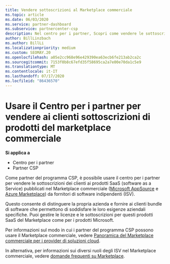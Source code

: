 ```yaml
---
title: Vendere sottoscrizioni al Marketplace commerciale
ms.topic: article
ms.date: 06/03/2020
ms.service: partner-dashboard
ms.subservice: partnercenter-csp
description: Nel centro per i partner, Scopri come vendere le sottoscrizioni dei clienti ai prodotti SaaS pubblicati nel Marketplace commerciale da fornitori di software indipendenti (ISV).
author: BillLinzbach
ms.author: BillLi
ms.localizationpriority: medium
ms.custom: SEOMAY.20
ms.openlocfilehash: a05e2cc968e96e429390ea63ecb6fe213ab2ca2c
ms.sourcegitcommit: 7153f0b8c67efd35f58695ca2a7e00e70da1c5e9
ms.translationtype: MT
ms.contentlocale: it-IT
ms.lasthandoff: 07/17/2020
ms.locfileid: "86436570"
---
```

# <a name="use-partner-center-to-sell-customers-subscriptions-to-commercial-marketplace-products"></a>Usare il Centro per i partner per vendere ai clienti sottoscrizioni di prodotti del marketplace commerciale

**Si applica a**

- Centro per i partner
- Partner CSP

Come partner del programma CSP, è possibile usare il centro per i partner per vendere le sottoscrizioni dei clienti ai prodotti SaaS (software as a Service) pubblicati nel Marketplace commerciale ([Microsoft AppSource](https://appsource.microsoft.com/) e [Azure Marketplace](https://azuremarketplace.microsoft.com/)) da fornitori di software indipendenti (ISV).

Questo consente di distinguere la propria azienda e fornire ai clienti bundle di software che permettono di soddisfare le loro esigenze aziendali specifiche. Puoi gestire le licenze e le sottoscrizioni per questi prodotti SaaS del Marketplace come per i prodotti Microsoft.

Per informazioni sul modo in cui i partner del programma CSP possono usare il Marketplace commerciale, vedere [Panoramica del Marketplace commerciale per i provider di soluzioni cloud](csp-commercial-marketplace-overview.md).

In alternativa, per informazioni sui diversi ruoli degli ISV nel Marketplace commerciale, vedere [domande frequenti su Marketplace](https://docs.microsoft.com/azure/marketplace/marketplace-faq-publisher-guide).
